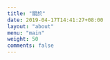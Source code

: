 ```yaml
---
title: "關於"
date: 2019-04-17T14:41:27+08:00
layout: "about"
menu: "main"
weight: 50
comments: false
---
```


